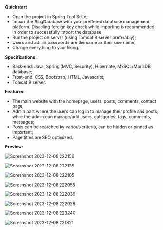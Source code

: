 **Quickstart**

- Open the project in Spring Tool Suite;
- Import the BlogDatabase with your preffered database management platform. Disabling foreign key check while importing is recommended in order to successfully import the database;
- Run the project on server (using Tomcat 9 server preferably);
- Users and admin passwords are the same as their username;
- Change everything to your liking.

**Specifications:**

- Back-end: Java, Spring (MVC, Security), Hibernate, MySQL/MariaDB database;
- Front-end: CSS, Bootstrap, HTML, Javascript;
- Tomcat 9 server.

**Features:**

- The main website with the homepage, users' posts, comments, contact page; 	
- Admin part where the users can log in to manage their profile and posts, while the admin can manage/add users, categories, tags, comments, messages;
- Posts can be searched by various criteria, can be hidden or pinned as important;
- Page titles are SEO optimized.

**Preview:**

![Screenshot 2023-12-08 222156](https://github.com/djolemtr/Blog/assets/113414071/95872f6c-a184-4076-b342-e04bbd433dd3)

![Screenshot 2023-12-08 222135](https://github.com/djolemtr/Blog/assets/113414071/2a8291d3-b146-4033-906a-51ff30550773)

![Screenshot 2023-12-08 222105](https://github.com/djolemtr/Blog/assets/113414071/af833939-9721-4279-8923-6395611fa0d6)

![Screenshot 2023-12-08 222055](https://github.com/djolemtr/Blog/assets/113414071/18e47483-6508-4ade-b42d-8cc1feab94b8)

![Screenshot 2023-12-08 222039](https://github.com/djolemtr/Blog/assets/113414071/b7662840-1bd3-424b-8504-2687ecd36a9c)

![Screenshot 2023-12-08 222028](https://github.com/djolemtr/Blog/assets/113414071/22993818-270a-4da7-9a6c-5e6fda08e76a)



![Screenshot 2023-12-08 223240](https://github.com/djolemtr/Blog/assets/113414071/c00c2c73-7fa4-4ce5-8708-52e226d06130)


![Screenshot 2023-12-08 221821](https://github.com/djolemtr/Blog/assets/113414071/5e585e92-2922-4c81-bdc2-ed26dae9b754)

